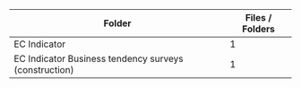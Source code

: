 | Folder                                                |   Files / Folders |
|-------------------------------------------------------|-------------------|
| EC Indicator                                          |                 1 |
| EC Indicator Business tendency surveys (construction) |                 1 |